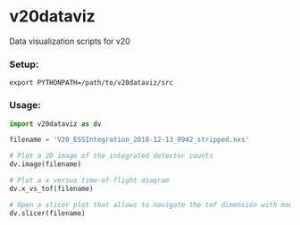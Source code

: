 # v20dataviz

Data visualization scripts for v20

### Setup:

```
export PYTHONPATH=/path/to/v20dataviz/src
```

### Usage:

```Python
import v20dataviz as dv

filename = 'V20_ESSIntegration_2018-12-13_0942_stripped.nxs'

# Plot a 2D image of the integrated detector counts
dv.image(filename)

# Plot a x versus time-of-flight diagram
dv.x_vs_tof(filename)

# Open a slicer plot that allows to navigate the tof dimension with mouse wheel
dv.slicer(filename)
```
